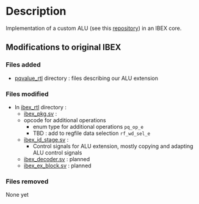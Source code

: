 # Description

Implementation of a custom ALU (see this [repository](https://github.com/awongng/PE)) in an IBEX core.

## Modifications to original IBEX

### Files added

* [pqvalue_rtl](./pqvalue_rtl) directory : files describing our ALU extension

### Files modified

* In [ibex_rtl](./ibex_rtl) directory :
  * [ibex_pkg.sv](./ibex_rtl/ibex_pkg.sv) :
  * opcode for additional operations
    * enum type for additional operations ```pq_op_e```
    * TBD : add to regfile data selection ```rf_wd_sel_e```
  * [ibex_id_stage.sv](./ibex_rtl/ibex_id_stage.sv) :
    * Control signals for ALU extension, mostly copying and adapting ALU control signals
  * [ibex_decoder.sv](./ibex_rtl/ibex_decoder.sv) : planned
  * [ibex_ex_block.sv](./ibex_rtl/ibex_ex_block.sv) : planned

### Files removed

None yet